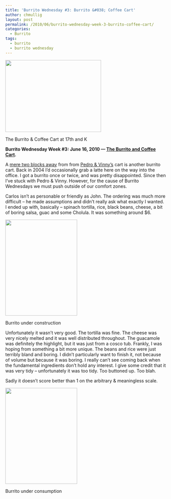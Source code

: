 ```yaml
---
title: 'Burrito Wednesday #3: Burrito &#038; Coffee Cart'
author: chmullig
layout: post
permalink: /2010/06/burrito-wednesday-week-3-burrito-coffee-cart/
categories:
  - Burrito
tags:
  - burrito
  - burrito wednesday
---
```

<div id="attachment_169" style="width: 310px" class="wp-caption aligncenter">
  <a href="http://chmullig.com/wp-content/uploads/2010/06/IMG_1675.jpg"><img class="size-medium wp-image-169" title="The Burrito & Coffee Cart" src="http://chmullig.com/wp-content/uploads/2010/06/IMG_1675-300x225.jpg" alt="" width="300" height="225" /></a>
  
  <p class="wp-caption-text">
    The Burrito & Coffee Cart at 17th and K
  </p>
</div>

**Burrito Wednesday Week #3: June 16, 2010 — [The Burrito and Coffee Cart][1].**

A [mere two blocks away][2] from from [Pedro & Vinny&#8217;s][3] cart is another burrito cart. Back in 2004 I&#8217;d occasionally grab a latte here on the way into the office. I got a burrito once or twice, and was pretty disappointed. Since then I&#8217;ve stuck with Pedro & Vinny. However, for the cause of Burrito Wednesdays we must push outside of our comfort zones.

Carlos isn&#8217;t as personable or friendly as John. The ordering was much more difficult &#8211; he made assumptions and didn&#8217;t really ask what exactly I wanted. I ended up with, basically &#8211; spinach tortilla, rice, black beans, cheese, a bit of boring salsa, guac and some Cholula. It was something around $6.

<div id="attachment_170" style="width: 235px" class="wp-caption aligncenter">
  <a href="http://chmullig.com/wp-content/uploads/2010/06/IMG_1674.jpg"><img class="size-medium wp-image-170" title="Burrito under construction" src="http://chmullig.com/wp-content/uploads/2010/06/IMG_1674-225x300.jpg" alt="" width="225" height="300" /></a>
  
  <p class="wp-caption-text">
    Burrito under construction
  </p>
</div>

Unfortunately it wasn&#8217;t very good. The tortilla was fine. The cheese was very nicely melted and it was well distributed throughout. The guacamole was definitely the highlight, but it was just from a cosco tub. Frankly, I was hoping from something a bit more unique. The beans and rice were just terribly bland and boring. I didn&#8217;t particularly want to finish it, not because of volume but because it was boring. I really can&#8217;t see coming back when the fundamental ingredients don&#8217;t hold any interest. I give some credit that it was very tidy &#8211; unfortunately it was too tidy. Too buttoned up. Too blah.

Sadly it doesn&#8217;t score better than 1 on the arbitrary & meaningless scale.

<div id="attachment_171" style="width: 235px" class="wp-caption aligncenter">
  <a href="http://chmullig.com/wp-content/uploads/2010/06/IMG_1679.jpg"><img class="size-medium wp-image-171" title="Mmm? Burrito" src="http://chmullig.com/wp-content/uploads/2010/06/IMG_1679-225x300.jpg" alt="" width="225" height="300" /></a>
  
  <p class="wp-caption-text">
    Burrito under consumption
  </p>
</div>

 [1]: http://www.yelp.com/biz/the-burrito-and-coffee-cart-washington "Burrito & Coffee Cart @ 17th & K"
 [2]: http://dcfud.smorgasblog.com/archives/003087.html "A Tale of Two Burrito Stands"
 [3]: /2010/06/burrito-wednesday-2-june-9th-pedro-vinnys-cart